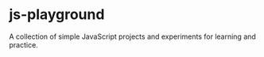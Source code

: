 # js-playground
A collection of simple JavaScript projects and experiments for learning and practice.
